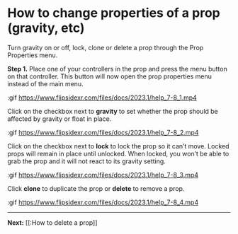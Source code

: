 # How to change properties of a prop (gravity, etc)

Turn gravity on or off, lock, clone or delete a prop through the Prop Properties menu. 

**Step 1.** Place one of your controllers in the prop and press the menu button on that controller. This button will now open the prop properties menu instead of the main menu.

:gif https://www.flipsidexr.com/files/docs/2023.1/help_7-8_1.mp4

Click on the checkbox next to **gravity** to set whether the prop should be affected by gravity or float in place. 

:gif https://www.flipsidexr.com/files/docs/2023.1/help_7-8_2.mp4

Click on the checkbox next to **lock** to lock the prop so it can’t move.  Locked props will remain in place until unlocked. When locked, you won’t be able to grab the prop and it will not react to its gravity setting.

:gif https://www.flipsidexr.com/files/docs/2023.1/help_7-8_3.mp4

Click **clone** to duplicate the prop or **delete** to remove a prop.

:gif https://www.flipsidexr.com/files/docs/2023.1/help_7-8_4.mp4



---

**Next:** [[:How to delete a prop]]
